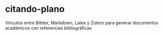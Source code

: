 # citando-plano
Vínculos entre Bibtex, Markdown, Latex y Zotero para generar documentos académicos con referencias bibliográficas
